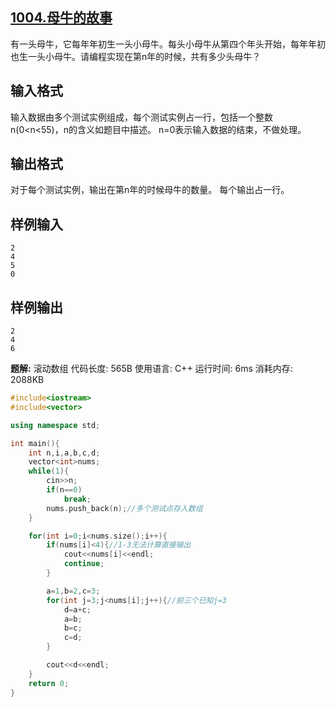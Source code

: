## [1004.母牛的故事](https://www.dotcpp.com/oj/problem1004.html)

有一头母牛，它每年年初生一头小母牛。每头小母牛从第四个年头开始，每年年初也生一头小母牛。请编程实现在第n年的时候，共有多少头母牛？

## 输入格式

输入数据由多个测试实例组成，每个测试实例占一行，包括一个整数n(0<n<55)，n的含义如题目中描述。
n=0表示输入数据的结束，不做处理。

## 输出格式

对于每个测试实例，输出在第n年的时候母牛的数量。
每个输出占一行。

## 样例输入

```
2
4
5
0
```

## 样例输出

```
2
4
6
```

**题解:** 滚动数组
代码长度: 565B    使用语言: C++    运行时间: 6ms    消耗内存: 2088KB

```c++
#include<iostream>
#include<vector>

using namespace std;

int main(){
	int n,i,a,b,c,d;
	vector<int>nums;
	while(1){
		cin>>n;
		if(n==0)
			break;
		nums.push_back(n);//多个测试点存入数组
	}

	for(int i=0;i<nums.size();i++){
		if(nums[i]<4){//1-3无法计算直接输出
	    	cout<<nums[i]<<endl;
	    	continue;
		}

		a=1,b=2,c=3;
		for(int j=3;j<nums[i];j++){//前三个已知j=3
			d=a+c;
			a=b;
			b=c;
			c=d;
		}

		cout<<d<<endl;
	}
    return 0;
}
```

